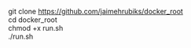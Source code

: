 git clone https://github.com/jaimehrubiks/docker_root  
cd docker_root  
chmod +x run.sh  
./run.sh  
